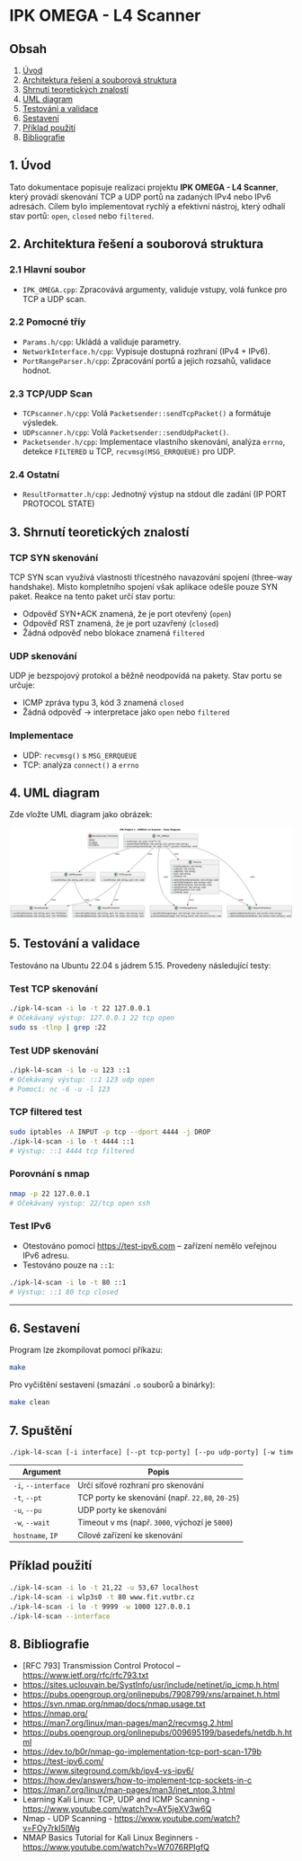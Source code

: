 # IPK OMEGA - L4 Scanner

## Obsah
1. [Úvod](#1-úvod)  
2. [Architektura řešení a souborová struktura](#2-architektura-řešení-a-souborová-struktura)  
3. [Shrnutí teoretických znalostí](#3-shrnutí-teoretických-znalostí)  
4. [UML diagram](#4-uml-diagram)  
5. [Testování a validace](#5-testování-a-validace)  
6. [Sestavení](#6-sestavení)  
7. [Příklad použití](#7-příklad-použití)  
8. [Bibliografie](#8-bibliografie)  


## 1. Úvod
Tato dokumentace popisuje realizaci projektu **IPK OMEGA - L4 Scanner**, který provádí skenování TCP a UDP portů na zadaných IPv4 nebo IPv6 adresách. Cílem bylo implementovat rychlý a efektivní nástroj, který odhalí stav portů: `open`, `closed` nebo `filtered`.

## 2. Architektura řešení a souborová struktura

### 2.1 Hlavní soubor
- `IPK_OMEGA.cpp`: Zpracovává argumenty, validuje vstupy, volá funkce pro TCP a UDP scan.

### 2.2 Pomocné tříy
- `Params.h/cpp`: Ukládá a validuje parametry.  
- `NetworkInterface.h/cpp`: Vypisuje dostupná rozhraní (IPv4 + IPv6).  
- `PortRangeParser.h/cpp`: Zpracování portů a jejich rozsahů, validace hodnot.

### 2.3 TCP/UDP Scan
- `TCPscanner.h/cpp`: Volá `Packetsender::sendTcpPacket()` a formátuje výsledek.  
- `UDPscanner.h/cpp`: Volá `Packetsender::sendUdpPacket()`.  
- `Packetsender.h/cpp`: Implementace vlastního skenování, analýza `errno`, detekce `FILTERED` u TCP, `recvmsg(MSG_ERRQUEUE)` pro UDP.

### 2.4 Ostatní
- `ResultFormatter.h/cpp`: Jednotný výstup na stdout dle zadání (IP PORT PROTOCOL STATE)

## 3. Shrnutí teoretických znalostí

### TCP SYN skenování
TCP SYN scan využívá vlastnosti třícestného navazování spojení (three-way handshake). Místo kompletního spojení však aplikace odešle pouze SYN paket. Reakce na tento paket určí stav portu:
- Odpověď SYN+ACK znamená, že je port otevřený (`open`)  
- Odpověď RST znamená, že je port uzavřený (`closed`)  
- Žádná odpověď nebo blokace znamená `filtered`

### UDP skenování
UDP je bezspojový protokol a běžně neodpovídá na pakety. Stav portu se určuje:
- ICMP zpráva typu 3, kód 3 znamená `closed`  
- Žádná odpověď → interpretace jako `open` nebo `filtered`

### Implementace
- UDP: `recvmsg()` s `MSG_ERRQUEUE`  
- TCP: analýza `connect()` a `errno`

## 4. UML diagram
Zde vložte UML diagram jako obrázek:

![UML diagram](uml_diagram.png)


## 5. Testování a validace
Testováno na Ubuntu 22.04 s jádrem 5.15. Provedeny následující testy:

### Test TCP skenování
```bash
./ipk-l4-scan -i lo -t 22 127.0.0.1
# Očekávaný výstup: 127.0.0.1 22 tcp open
sudo ss -tlnp | grep :22
```

### Test UDP skenování
```bash
./ipk-l4-scan -i lo -u 123 ::1
# Očekávaný výstup: ::1 123 udp open
# Pomocí: nc -6 -u -l 123
```

### TCP filtered test
```bash
sudo iptables -A INPUT -p tcp --dport 4444 -j DROP
./ipk-l4-scan -i lo -t 4444 ::1
# Výstup: ::1 4444 tcp filtered
```

### Porovnání s nmap
```bash
nmap -p 22 127.0.0.1
# Očekávaný výstup: 22/tcp open ssh
```

### Test IPv6
- Otestováno pomocí https://test-ipv6.com – zařízení nemělo veřejnou IPv6 adresu.
- Testováno pouze na `::1`:
```bash
./ipk-l4-scan -i lo -t 80 ::1
# Výstup: ::1 80 tcp closed
```


---

## 6. Sestavení
Program lze zkompilovat pomocí příkazu:

```bash
make
```

Pro vyčištění sestavení (smazání `.o` souborů a binárky):

```bash
make clean
```

## 7. Spuštění
```bash
./ipk-l4-scan [-i interface] [--pt tcp-porty] [--pu udp-porty] [-w timeout] [hostname|IP]
```

| Argument           | Popis                                                              |
|--------------------|---------------------------------------------------------------------|
| `-i`, `--interface`| Určí síťové rozhraní pro skenování                        |
| `-t`, `--pt`       | TCP porty ke skenování (např. `22,80`, `20-25`)                |
| `-u`, `--pu`       | UDP porty ke skenování                                           |
| `-w`, `--wait`     | Timeout v ms (např. `3000`, výchozí je `5000`)                  |
| `hostname`, `IP`   | Cílové zařízení ke skenování                             |

## Příklad použití
```bash
./ipk-l4-scan -i lo -t 21,22 -u 53,67 localhost
./ipk-l4-scan -i wlp3s0 -t 80 www.fit.vutbr.cz
./ipk-l4-scan -i lo -t 9999 -w 1000 127.0.0.1
./ipk-l4-scan --interface
```
## 8. Bibliografie
- [RFC 793] Transmission Control Protocol – https://www.ietf.org/rfc/rfc793.txt  
- https://sites.uclouvain.be/SystInfo/usr/include/netinet/ip_icmp.h.html  
- https://pubs.opengroup.org/onlinepubs/7908799/xns/arpainet.h.html  
- https://svn.nmap.org/nmap/docs/nmap.usage.txt  
- https://nmap.org/  
- https://man7.org/linux/man-pages/man2/recvmsg.2.html  
- https://pubs.opengroup.org/onlinepubs/009695199/basedefs/netdb.h.html  
- https://dev.to/b0r/nmap-go-implementation-tcp-port-scan-179b  
- https://test-ipv6.com/  
- https://www.siteground.com/kb/ipv4-vs-ipv6/  
- https://how.dev/answers/how-to-implement-tcp-sockets-in-c  
- https://man7.org/linux/man-pages/man3/inet_ntop.3.html  
- Learning Kali Linux: TCP, UDP and ICMP Scanning - https://www.youtube.com/watch?v=AY5jeXV3w6Q
- Nmap - UDP Scanning - https://www.youtube.com/watch?v=FOy7rkI5IWg
- NMAP Basics Tutorial for Kali Linux Beginners - https://www.youtube.com/watch?v=W7076RPIgfQ

